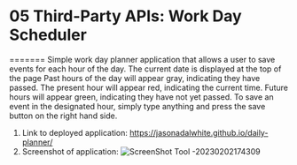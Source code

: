
# 05 Third-Party APIs: Work Day Scheduler
=======
Simple work day planner application that allows a user to save events for each hour of the day. 
The current date is displayed at the top of the page
Past hours of the day will appear gray, indicating they have passed. 
The present hour will appear red, indicating the current time.
Future hours will appear green, indicating they have not yet passed. 
To save an event in the designated hour, simply type anything and press the save button on the right hand side. 
1) Link to deployed application: https://jasonadalwhite.github.io/daily-planner/
2) Screenshot of application: ![ScreenShot Tool -20230202174309](https://user-images.githubusercontent.com/97865978/216466573-bd833e78-cdae-4c7f-a8dc-222fb6469aaf.png)

